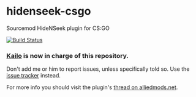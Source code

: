 hidenseek-csgo
==============

Sourcemod HideNSeek plugin for CS:GO  

[![Build Status](https://travis-ci.org/ceLoFaN/hidenseek-csgo.svg)](https://travis-ci.org/ceLoFaN/hidenseek-csgo)

### [Kailo](http://steamcommunity.com/profiles/76561198084601385/) is now in charge of this repository.
Don't add me or him to report issues, unless specifically told so. Use the [issue tracker](https://github.com/ceLoFaN/hidenseek-csgo/issues) instead.

For more info you should visit the plugin's [thread on alliedmods.net](https://forums.alliedmods.net/showthread.php?t=239132).
